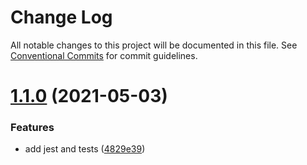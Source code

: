 # Change Log

All notable changes to this project will be documented in this file.
See [Conventional Commits](https://conventionalcommits.org) for commit guidelines.

# [1.1.0](https://github.com/rupert-ong/monorepo-components/compare/@rupertong/base-builder@1.0.2...@rupertong/base-builder@1.1.0) (2021-05-03)


### Features

* add jest and tests ([4829e39](https://github.com/rupert-ong/monorepo-components/commit/4829e393b49825b2ee08b60853434cffce0f5284))
